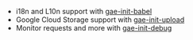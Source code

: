 * i18n and L10n support with [gae-init-babel](http://babel.gae-init.appspot.com)
* Google Cloud Storage support with [gae-init-upload](http://upload.gae-init.appspot.com)
* Monitor requests and more with [gae-init-debug](http://debug.gae-init.appspot.com)
